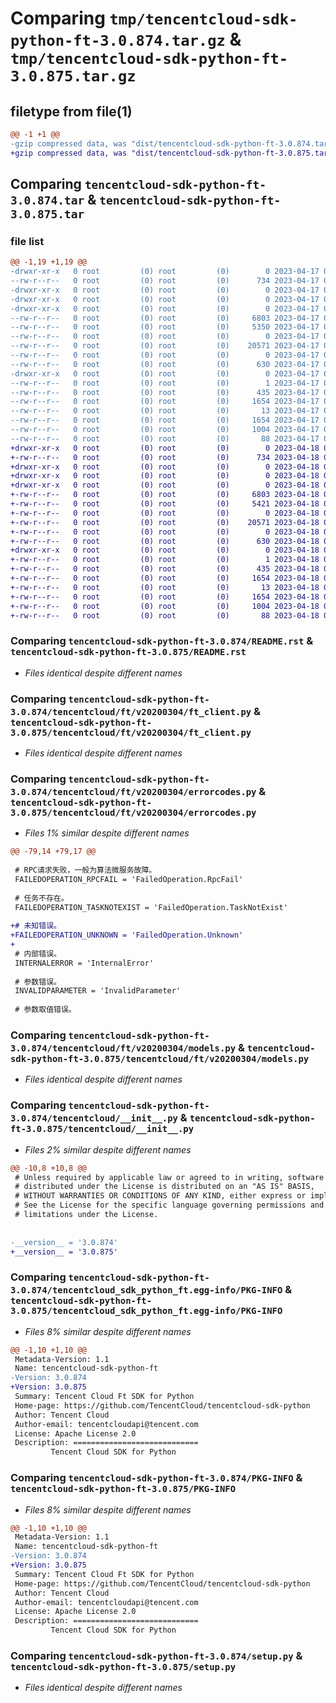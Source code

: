 # Comparing `tmp/tencentcloud-sdk-python-ft-3.0.874.tar.gz` & `tmp/tencentcloud-sdk-python-ft-3.0.875.tar.gz`

## filetype from file(1)

```diff
@@ -1 +1 @@
-gzip compressed data, was "dist/tencentcloud-sdk-python-ft-3.0.874.tar", last modified: Mon Apr 17 00:30:29 2023, max compression
+gzip compressed data, was "dist/tencentcloud-sdk-python-ft-3.0.875.tar", last modified: Tue Apr 18 00:39:01 2023, max compression
```

## Comparing `tencentcloud-sdk-python-ft-3.0.874.tar` & `tencentcloud-sdk-python-ft-3.0.875.tar`

### file list

```diff
@@ -1,19 +1,19 @@
-drwxr-xr-x   0 root         (0) root         (0)        0 2023-04-17 00:30:29.000000 tencentcloud-sdk-python-ft-3.0.874/
--rw-r--r--   0 root         (0) root         (0)      734 2023-04-17 00:30:29.000000 tencentcloud-sdk-python-ft-3.0.874/README.rst
-drwxr-xr-x   0 root         (0) root         (0)        0 2023-04-17 00:30:29.000000 tencentcloud-sdk-python-ft-3.0.874/tencentcloud/
-drwxr-xr-x   0 root         (0) root         (0)        0 2023-04-17 00:30:29.000000 tencentcloud-sdk-python-ft-3.0.874/tencentcloud/ft/
-drwxr-xr-x   0 root         (0) root         (0)        0 2023-04-17 00:30:29.000000 tencentcloud-sdk-python-ft-3.0.874/tencentcloud/ft/v20200304/
--rw-r--r--   0 root         (0) root         (0)     6803 2023-04-17 00:30:29.000000 tencentcloud-sdk-python-ft-3.0.874/tencentcloud/ft/v20200304/ft_client.py
--rw-r--r--   0 root         (0) root         (0)     5350 2023-04-17 00:30:29.000000 tencentcloud-sdk-python-ft-3.0.874/tencentcloud/ft/v20200304/errorcodes.py
--rw-r--r--   0 root         (0) root         (0)        0 2023-04-17 00:30:29.000000 tencentcloud-sdk-python-ft-3.0.874/tencentcloud/ft/v20200304/__init__.py
--rw-r--r--   0 root         (0) root         (0)    20571 2023-04-17 00:30:29.000000 tencentcloud-sdk-python-ft-3.0.874/tencentcloud/ft/v20200304/models.py
--rw-r--r--   0 root         (0) root         (0)        0 2023-04-17 00:30:29.000000 tencentcloud-sdk-python-ft-3.0.874/tencentcloud/ft/__init__.py
--rw-r--r--   0 root         (0) root         (0)      630 2023-04-17 00:30:29.000000 tencentcloud-sdk-python-ft-3.0.874/tencentcloud/__init__.py
-drwxr-xr-x   0 root         (0) root         (0)        0 2023-04-17 00:30:29.000000 tencentcloud-sdk-python-ft-3.0.874/tencentcloud_sdk_python_ft.egg-info/
--rw-r--r--   0 root         (0) root         (0)        1 2023-04-17 00:30:29.000000 tencentcloud-sdk-python-ft-3.0.874/tencentcloud_sdk_python_ft.egg-info/dependency_links.txt
--rw-r--r--   0 root         (0) root         (0)      435 2023-04-17 00:30:29.000000 tencentcloud-sdk-python-ft-3.0.874/tencentcloud_sdk_python_ft.egg-info/SOURCES.txt
--rw-r--r--   0 root         (0) root         (0)     1654 2023-04-17 00:30:29.000000 tencentcloud-sdk-python-ft-3.0.874/tencentcloud_sdk_python_ft.egg-info/PKG-INFO
--rw-r--r--   0 root         (0) root         (0)       13 2023-04-17 00:30:29.000000 tencentcloud-sdk-python-ft-3.0.874/tencentcloud_sdk_python_ft.egg-info/top_level.txt
--rw-r--r--   0 root         (0) root         (0)     1654 2023-04-17 00:30:29.000000 tencentcloud-sdk-python-ft-3.0.874/PKG-INFO
--rw-r--r--   0 root         (0) root         (0)     1004 2023-04-17 00:30:29.000000 tencentcloud-sdk-python-ft-3.0.874/setup.py
--rw-r--r--   0 root         (0) root         (0)       88 2023-04-17 00:30:29.000000 tencentcloud-sdk-python-ft-3.0.874/setup.cfg
+drwxr-xr-x   0 root         (0) root         (0)        0 2023-04-18 00:39:01.000000 tencentcloud-sdk-python-ft-3.0.875/
+-rw-r--r--   0 root         (0) root         (0)      734 2023-04-18 00:39:01.000000 tencentcloud-sdk-python-ft-3.0.875/README.rst
+drwxr-xr-x   0 root         (0) root         (0)        0 2023-04-18 00:39:01.000000 tencentcloud-sdk-python-ft-3.0.875/tencentcloud/
+drwxr-xr-x   0 root         (0) root         (0)        0 2023-04-18 00:39:01.000000 tencentcloud-sdk-python-ft-3.0.875/tencentcloud/ft/
+drwxr-xr-x   0 root         (0) root         (0)        0 2023-04-18 00:39:01.000000 tencentcloud-sdk-python-ft-3.0.875/tencentcloud/ft/v20200304/
+-rw-r--r--   0 root         (0) root         (0)     6803 2023-04-18 00:39:01.000000 tencentcloud-sdk-python-ft-3.0.875/tencentcloud/ft/v20200304/ft_client.py
+-rw-r--r--   0 root         (0) root         (0)     5421 2023-04-18 00:39:01.000000 tencentcloud-sdk-python-ft-3.0.875/tencentcloud/ft/v20200304/errorcodes.py
+-rw-r--r--   0 root         (0) root         (0)        0 2023-04-18 00:39:01.000000 tencentcloud-sdk-python-ft-3.0.875/tencentcloud/ft/v20200304/__init__.py
+-rw-r--r--   0 root         (0) root         (0)    20571 2023-04-18 00:39:01.000000 tencentcloud-sdk-python-ft-3.0.875/tencentcloud/ft/v20200304/models.py
+-rw-r--r--   0 root         (0) root         (0)        0 2023-04-18 00:39:01.000000 tencentcloud-sdk-python-ft-3.0.875/tencentcloud/ft/__init__.py
+-rw-r--r--   0 root         (0) root         (0)      630 2023-04-18 00:39:01.000000 tencentcloud-sdk-python-ft-3.0.875/tencentcloud/__init__.py
+drwxr-xr-x   0 root         (0) root         (0)        0 2023-04-18 00:39:01.000000 tencentcloud-sdk-python-ft-3.0.875/tencentcloud_sdk_python_ft.egg-info/
+-rw-r--r--   0 root         (0) root         (0)        1 2023-04-18 00:39:01.000000 tencentcloud-sdk-python-ft-3.0.875/tencentcloud_sdk_python_ft.egg-info/dependency_links.txt
+-rw-r--r--   0 root         (0) root         (0)      435 2023-04-18 00:39:01.000000 tencentcloud-sdk-python-ft-3.0.875/tencentcloud_sdk_python_ft.egg-info/SOURCES.txt
+-rw-r--r--   0 root         (0) root         (0)     1654 2023-04-18 00:39:01.000000 tencentcloud-sdk-python-ft-3.0.875/tencentcloud_sdk_python_ft.egg-info/PKG-INFO
+-rw-r--r--   0 root         (0) root         (0)       13 2023-04-18 00:39:01.000000 tencentcloud-sdk-python-ft-3.0.875/tencentcloud_sdk_python_ft.egg-info/top_level.txt
+-rw-r--r--   0 root         (0) root         (0)     1654 2023-04-18 00:39:01.000000 tencentcloud-sdk-python-ft-3.0.875/PKG-INFO
+-rw-r--r--   0 root         (0) root         (0)     1004 2023-04-18 00:39:01.000000 tencentcloud-sdk-python-ft-3.0.875/setup.py
+-rw-r--r--   0 root         (0) root         (0)       88 2023-04-18 00:39:01.000000 tencentcloud-sdk-python-ft-3.0.875/setup.cfg
```

### Comparing `tencentcloud-sdk-python-ft-3.0.874/README.rst` & `tencentcloud-sdk-python-ft-3.0.875/README.rst`

 * *Files identical despite different names*

### Comparing `tencentcloud-sdk-python-ft-3.0.874/tencentcloud/ft/v20200304/ft_client.py` & `tencentcloud-sdk-python-ft-3.0.875/tencentcloud/ft/v20200304/ft_client.py`

 * *Files identical despite different names*

### Comparing `tencentcloud-sdk-python-ft-3.0.874/tencentcloud/ft/v20200304/errorcodes.py` & `tencentcloud-sdk-python-ft-3.0.875/tencentcloud/ft/v20200304/errorcodes.py`

 * *Files 1% similar despite different names*

```diff
@@ -79,14 +79,17 @@
 
 # RPC请求失败，一般为算法微服务故障。
 FAILEDOPERATION_RPCFAIL = 'FailedOperation.RpcFail'
 
 # 任务不存在。
 FAILEDOPERATION_TASKNOTEXIST = 'FailedOperation.TaskNotExist'
 
+# 未知错误。
+FAILEDOPERATION_UNKNOWN = 'FailedOperation.Unknown'
+
 # 内部错误。
 INTERNALERROR = 'InternalError'
 
 # 参数错误。
 INVALIDPARAMETER = 'InvalidParameter'
 
 # 参数取值错误。
```

### Comparing `tencentcloud-sdk-python-ft-3.0.874/tencentcloud/ft/v20200304/models.py` & `tencentcloud-sdk-python-ft-3.0.875/tencentcloud/ft/v20200304/models.py`

 * *Files identical despite different names*

### Comparing `tencentcloud-sdk-python-ft-3.0.874/tencentcloud/__init__.py` & `tencentcloud-sdk-python-ft-3.0.875/tencentcloud/__init__.py`

 * *Files 2% similar despite different names*

```diff
@@ -10,8 +10,8 @@
 # Unless required by applicable law or agreed to in writing, software
 # distributed under the License is distributed on an "AS IS" BASIS,
 # WITHOUT WARRANTIES OR CONDITIONS OF ANY KIND, either express or implied.
 # See the License for the specific language governing permissions and
 # limitations under the License.
 
 
-__version__ = '3.0.874'
+__version__ = '3.0.875'
```

### Comparing `tencentcloud-sdk-python-ft-3.0.874/tencentcloud_sdk_python_ft.egg-info/PKG-INFO` & `tencentcloud-sdk-python-ft-3.0.875/tencentcloud_sdk_python_ft.egg-info/PKG-INFO`

 * *Files 8% similar despite different names*

```diff
@@ -1,10 +1,10 @@
 Metadata-Version: 1.1
 Name: tencentcloud-sdk-python-ft
-Version: 3.0.874
+Version: 3.0.875
 Summary: Tencent Cloud Ft SDK for Python
 Home-page: https://github.com/TencentCloud/tencentcloud-sdk-python
 Author: Tencent Cloud
 Author-email: tencentcloudapi@tencent.com
 License: Apache License 2.0
 Description: ============================
         Tencent Cloud SDK for Python
```

### Comparing `tencentcloud-sdk-python-ft-3.0.874/PKG-INFO` & `tencentcloud-sdk-python-ft-3.0.875/PKG-INFO`

 * *Files 8% similar despite different names*

```diff
@@ -1,10 +1,10 @@
 Metadata-Version: 1.1
 Name: tencentcloud-sdk-python-ft
-Version: 3.0.874
+Version: 3.0.875
 Summary: Tencent Cloud Ft SDK for Python
 Home-page: https://github.com/TencentCloud/tencentcloud-sdk-python
 Author: Tencent Cloud
 Author-email: tencentcloudapi@tencent.com
 License: Apache License 2.0
 Description: ============================
         Tencent Cloud SDK for Python
```

### Comparing `tencentcloud-sdk-python-ft-3.0.874/setup.py` & `tencentcloud-sdk-python-ft-3.0.875/setup.py`

 * *Files identical despite different names*


